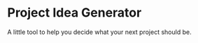 Project Idea Generator
======================

A little tool to help you decide what your next project should be.
